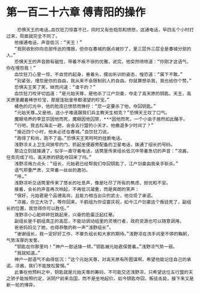 # 第一百二十六章 傅青阳的操作
        恐惧天王的电话…血饮狂刀惊喜不已，同时又有些抱怨和愤怒，这通电话，早四五个小时打过来，局面就完全不同了。
       他接通电话，声音低沉：“天王！”
       “我刚收到你向总部传达的情报，但你在春城的据点被抄了，里三层外三层全是春城分部的人。”
       恐惧天王的声音颇有磁性，带着不疾不徐的优雅，说完，他突然喷喷道：“你刚才这语气，你在埋怨我！”
       血饮狂刀心里一惊，不自觉的起身，垂着头，摆出听训的姿态，惶恐道：“属下不敢。”
       “别紧张，埋怨是你的自由，我从来不会限制别人的自由。你就算想杀我，我也给你个赞。”
       恐惧天王笑了笑，继而问道：“谁干的？”
       血饮狂刀咬牙切齿道：“是元始天尊，是他杀了江户剑豪，夺走了高天原的钥匙。天王，高天原里藏着稀世珍宝，那是连始皇帝都渴望的珍宝。”
       橘色的灯光中，他的脸庞已愤怒而狰狞：“您一定要杀了他，夺回钥匙。”
       “元始天尊…又是他，这小子难道跟我们兵主教天生相克？”恐惧天王叹了口气。
       魔眼培养的李显宗因他而死，魔眼因他囚禁，***因他而死，一个小虫子居然如此酪手。
       “行吧，我去松海走一趟，会会五行盟的小天才。他撤退多少时间了？”
       “接近四个小时，他未必还在春城。”血饮狂刀说。
       “跑得了和尚，跑不了庙。”恐惧天王笑呵呵的挂断电话。
       浅野凉关上卫生间狭窄的门，抓起坐便器旁配备的卫星电话，拨通了组长的号码。
       那边立刻就接通了，似乎一直守着电话，话筒里传来组长低沉中带着急切的声音：“凉酱，任务完成了吗，高天原的钥匙夺回来了吗。”
       浅野凉用力点头：“组长，元始君已经帮我们夺回钥匙了，江户剑豪由我亲手斩杀。”
       语气郑重严肃，又带着一丝丝的邀功。
       “呼…”
       浅野凉听见话筒里传来了悠长的吐息声，像是吐尽了所有的焦虑、担忧和不安。
       接着，会长的声音再次响起，不再低沉凝重，而是爽朗的笑声：
       “很好，元始君是个品德高尚，且能力相当出众的武士，他兑现了承诺。
       “凉酱，你立大功了，等你回来，千鹤组为你设宴庆祝，如今江户剑豪这个叛徒死了，副组长的位置，我觉得你可以胜任。”
       浅野凉小心脏砰砰狂跳起来，兴奋的脸蛋泛起红晕。
       副组长是千鹤组真正的高层，不能动调动组里的灵境行者，政府资源也可以随意调用。
       爸爸妈妈见了她，也得恭敬的称一声“浅野组长”。
       “谢谢组长，我一定好好工作，不辜负组长和大家的期待。”浅野凉在洗手间里不停的鞠躬，气势浑厚的发誓。
       “钥匙在你那里吗！”神户一郎话锋一转。”钥匙被元始君保管着…”浅野凉气势一弱。
       “我就知道…”
       神户一郎语气不由得低沉：“这个元始天尊，对高天原有所图谋啊，希望他能记住自己的承诺。凉酱，我们不能放松警惕。”
       此事在他预料之中，钥匙就是元始天尊的筹码，不可能交还浅野凉，只希望这位五行盟的天之骄子能按照约定，派阴尸前来岛国，而不是坐地起价。如今钥匙夺回，叛徒击毙，接下来又是新一轮的博弈。
